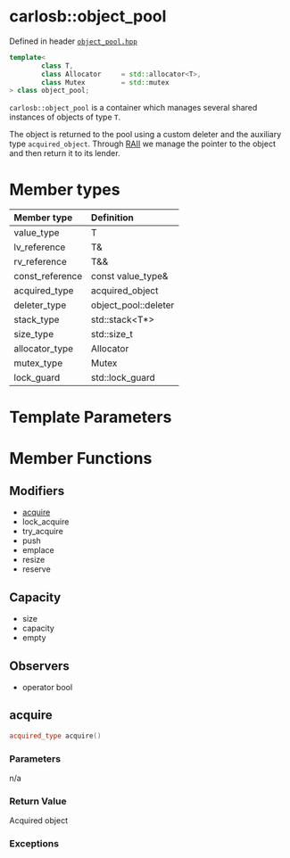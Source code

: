 # carlosb::object_pool
Defined in header [`object_pool.hpp`](../object_pool.hpp)

```c++
template<
        class T,
        class Allocator     = std::allocator<T>,
        class Mutex         = std::mutex
> class object_pool;
```

`carlosb::object_pool` is a container which manages several shared instances of objects of type `T`.

The object is returned to the pool using a custom deleter and the auxiliary type `acquired_object`. Through [RAII](http://en.cppreference.com/w/cpp/language/raii) we manage the pointer to the object and then return it to its lender.

# Member types

| Member type      | Definition                |
|:-----------------|:--------------------------|
| value_type       | T                         |
| lv_reference     | T&                        |
| rv_reference     | T&&                       |
| const_reference  | const value_type&         |
| acquired_type    | acquired_object<T>        |
| deleter_type     | object_pool::deleter      |
| stack_type       | std::stack<T*>            |
| size_type        | std::size_t               |
| allocator_type   | Allocator                 |
| mutex_type       | Mutex                     |
| lock_guard       | std::lock_guard           |



# Template Parameters

# Member Functions

## Modifiers
- [acquire](#acquire)
- lock_acquire
- try_acquire
- push
- emplace
- resize
- reserve

## Capacity
- size
- capacity
- empty

## Observers
- operator bool


## acquire

```c++
acquired_type acquire()
```

### Parameters
n/a

### Return Value
Acquired object

### Exceptions